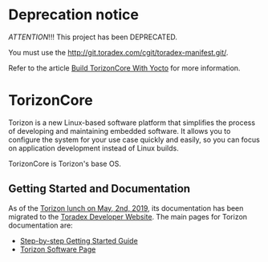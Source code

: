 # Deprecation notice

*ATTENTION*!!! This project has been DEPRECATED.

You must use the http://git.toradex.com/cgit/toradex-manifest.git/.

Refer to the article [Build TorizonCore With Yocto](https://developer.toradex.com/knowledge-base/build-torizoncore) for more information.

# TorizonCore

Torizon is a new Linux-based software platform that simplifies the process of developing and maintaining embedded software. It allows you to configure the system for your use case quickly and easily, so you can focus on application development instead of Linux builds.

TorizonCore is Torizon's base OS.

## Getting Started and Documentation

As of the [Torizon lunch on May, 2nd, 2019](https://www.toradex.com/news/launch-of-torizon-easy-to-use-industrial-linux-software-platform), its documentation has been migrated to the [Toradex Developer Website](https://developer.toradex.com). The main pages for Torizon documentation are:

- [Step-by-step Getting Started Guide](https://developer.toradex.com/getting-started)
- [Torizon Software Page](https://developer.toradex.com/software/torizon)